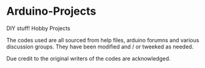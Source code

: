 # Arduino-Projects
DIY stuff! Hobby Projects

The codes used are all sourced from help files, arduino forumns and various discussion groups. They have been modified and / or tweeked as needed. 

Due credit to the original writers of the codes are acknowledged. 
